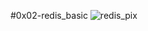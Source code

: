 #0x02-redis_basic
![redis_pix](https://thehackernews.com/new-images/img/b/R29vZ2xl/AVvXsEh09KugWf9Nll7KSG7yZBNIvMLXvLKZ92heAygg8X6PYa2oq5Gp7OARqFBSZyMbfZCsrcK9Mh72AhpOgxuEXhmjAynK6iRSEf_xMMAl_T0oqulTMyMrJgAc7PDPFVO0MuKFWRJessc_Iu5-Rm-QSXVXRVTrU_666K232IVvIKEiChh39TVtKy5BnyQY/w0/redis.jpg)
